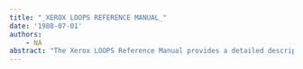 ```yaml
---
title: "_XEROX LOOPS REFERENCE MANUAL_"
date: '1988-07-01'
authors: 
    - NA
abstract: "The Xerox LOOPS Reference Manual provides a detailed description of all the methods, functions, classes, and other items available in Xerox’s Lisp Object-Oriented Programming System, Xerox LOOPS (TM). This manual describes the Lyric/Medley Release of Xerox LOOPS, which runs under the Lyric and Medley (with a small patch) releases of Xerox Lisp. This manual is for people who are familiar with Xerox LOOPS programming principles, and is not intended to teach you Xerox LOOPS or how to use it."
---
```



